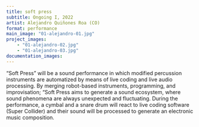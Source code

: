 ```yaml
---
title: soft press
subtitle: Ongoing I, 2022
artist: Alejandro Quiñones Roa (CO)
format: performance
main_image: "01-alejandro-01.jpg"
project_images:
    - "01-alejandro-02.jpg"
    - "01-alejandro-03.jpg"
documentation_images:
---
```


“Soft Press” will be a sound performance in which modified percussion instruments are automatized by means of live coding and live audio processing. By merging robot-based instruments, programming, and improvisation; “Soft Press aims to generate a sound ecosystem, where sound phenomena are always unexpected and fluctuating. During the performance, a cymbal and a snare drum will react to live coding software (Super Collider) and their sound will be processed to generate an electronic music composition.